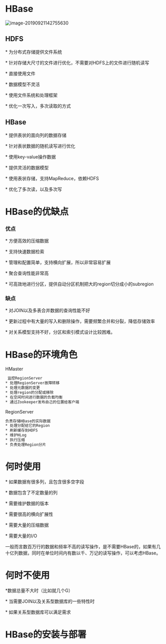 # HBase

![image-20190921142755630](/Users/liujiang/Documents/Typora/imgs/image-20190921142755630.png)

## **HDFS**

\* 为分布式存储提供文件系统

\* 针对存储大尺寸的文件进行优化，不需要对HDFS上的文件进行随机读写

\* 直接使用文件

\* 数据模型不灵活

\* 使用文件系统和处理框架

\* 优化一次写入，多次读取的方式

## **HBase**

\* 提供表状的面向列的数据存储

\* 针对表状数据的随机读写进行优化

\* 使用key-value操作数据

\* 提供灵活的数据模型

\* 使用表状存储，支持MapReduce，依赖HDFS

\* 优化了多次读，以及多次写

# **HBase的优缺点**

### **优点**

\* 方便高效的压缩数据

\* 支持快速数据检索

\* 管理和配置简单，支持横向扩展，所以非常容易扩展

\* 聚合查询性能非常高

\* 可高效地进行分区，提供自动分区机制把大的region切分成小的subregion

### **缺点**

\* 对JOIN以及多表合并数据的查询性能不好

\* 更新过程中有大量的写入和删除操作，需要频繁合并和分裂，降低存储效率

\* 对关系模型支持不好，分区和索引模式设计比较困难。

# HBase的环境角色

HMaster

```sh
 监控RegionServer
* 处理RegionServer故障转移
* 处理元数据的变更
* 处理region的分配或移除
* 在空闲时间进行数据的负载均衡
* 通过Zookeeper发布自己的位置给客户端
```

RegionServer

```sh
负责存储HBase的实际数据
* 处理分配给它的Region
* 刷新缓存到HDFS
* 维护HLog
* 执行压缩
* 负责处理Region分片
```

# 何时使用

\* 如果数据有很多列，且包含很多空字段

\* 数据包含了不定数量的列

\* 需要维护数据的版本

\* 需要很高的横向扩展性

\* 需要大量的压缩数据

\* 需要大量的I/O

一般而言数百万行的数据和频率不高的读写操作，是不需要HBase的，如果有几十亿列数据，同时在单位时间内有数以千、万记的读写操作，可以考虑HBase。

# 何时不使用

*数据总量不大时（比如就几个G）

\* 当需要JOIN以及关系型数据库的一些特性时

\* 如果关系型数据库可以满足需求

# HBase的安装与部署

